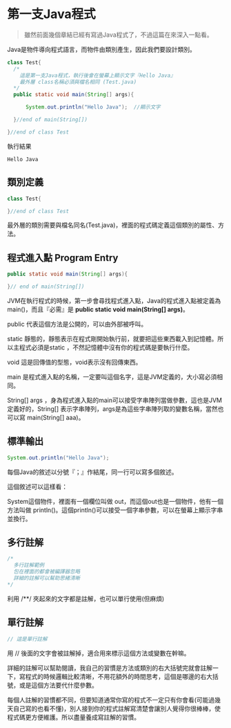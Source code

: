 # 第一支Java程式

> 雖然前面幾個章結已經有寫過Java程式了，不過這篇在來深入一點看。

Java是物件導向程式語言，而物件由類別產生，因此我們要設計類別。

```java
class Test{
  /*
    這是第一支Java程式，執行後會在螢幕上顯示文字『Hello Java』
    最外層 class名稱必須與檔名相同 (Test.java)
  */
  public static void main(String[] args){

      System.out.println("Hello Java");  //顯示文字

  }//end of main(String[])

}//end of class Test
```

執行結果

```
Hello Java
```

## 類別定義

```java
class Test{

}//end of class Test
```

最外層的類別需要與檔名同名(Test.java)，裡面的程式碼定義這個類別的屬性、方法。

## 程式進入點 Program Entry

```java
public static void main(String[] args){

}// end of main(String[])
```

JVM在執行程式的時候，第一步會尋找程式進入點，Java的程式進入點被定義為main()，而且『必需』是 **public static void main(String\[] args)**。

public 代表這個方法是公開的，可以由外部被呼叫。

static 靜態的，靜態表示在程式剛開始執行前，就要把這些東西載入到記憶體。所以主程式必須是static ，不然記憶體中沒有你的程式碼是要執行什麼。

void 這是回傳值的型態，void表示沒有回傳東西。

main 是程式進入點的名稱，一定要叫這個名字，這是JVM定義的，大小寫必須相同。

String\[] args ，身為程式進入點的main可以接受字串陣列當做參數，這也是JVM定義好的，String\[] 表示字串陣列，args是為這些字串陣列取的變數名稱，當然也可以寫 main(String\[] aaa)。

## 標準輸出

```java
System.out.println("Hello Java");
```

每個Java的敘述以分號『；』作結尾，同一行可以寫多個敘述。

這個敘述可以這樣看：

System這個物件，裡面有一個欄位叫做 out，而這個out也是一個物件，他有一個方法叫做 println()。這個println()可以接受一個字串參數，可以在螢幕上顯示字串並換行。

## 多行註解

```java
/*
  多行註解範例
  包在裡面的都會被編譯器忽略
  詳細的註解可以幫助思緒清晰
*/
```

利用 /\*\*/ 夾起來的文字都是註解，也可以單行使用(但麻煩)

## 單行註解

```java
// 這是單行註解
```

用 // 後面的文字會被註解掉，適合用來標示這個方法或變數在幹嘛。

詳細的註解可以幫助閱讀，我自己的習慣是方法或類別的右大括號完就會註解一下，寫程式的時候邏輯比較清晰，不用花額外的時間思考，這個是哪邊的右大括號，或是這個方法要代什麼參數。

每個人註解的習慣都不同，但要知道通常你寫的程式不一定只有你會看(可能過幾天自己寫的也看不懂)，別人接到你的程式註解寫清楚會讓別人覺得你很棒棒，使程式碼更方便維護。所以盡量養成寫註解的習慣。

